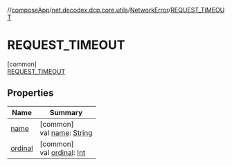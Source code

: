 //[composeApp](../../../../index.md)/[net.decodex.dcp.core.utils](../../index.md)/[NetworkError](../index.md)/[REQUEST_TIMEOUT](index.md)

# REQUEST_TIMEOUT

[common]\
[REQUEST_TIMEOUT](index.md)

## Properties

| Name | Summary |
|---|---|
| [name](../-u-n-k-n-o-w-n/index.md#-372974862%2FProperties%2F-676342820) | [common]<br>val [name](../-u-n-k-n-o-w-n/index.md#-372974862%2FProperties%2F-676342820): [String](https://kotlinlang.org/api/latest/jvm/stdlib/kotlin/-string/index.html) |
| [ordinal](../-u-n-k-n-o-w-n/index.md#-739389684%2FProperties%2F-676342820) | [common]<br>val [ordinal](../-u-n-k-n-o-w-n/index.md#-739389684%2FProperties%2F-676342820): [Int](https://kotlinlang.org/api/latest/jvm/stdlib/kotlin/-int/index.html) |
